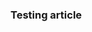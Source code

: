 [comment]: <> (title:Test article)
[comment]: <> (author:Fredrik Alstad)
[comment]: <> (readtime:0 minutes)
[comment]: <> (picture:https://images.unsplash.com/photo-1564457461758-8ff96e439e83?ixlib=rb-1.2.1&ixid=MnwxMjA3fDB8MHxwaG90by1wYWdlfHx8fGVufDB8fHx8&auto=format&fit=crop&w=1632&q=80)

### Testing article
